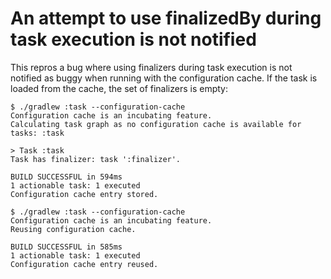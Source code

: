 # An attempt to use finalizedBy during task execution is not notified

This repros a bug where using finalizers during task execution is not notified as buggy when running with the configuration cache. If the task is loaded from the cache, the set of finalizers is empty:

```
$ ./gradlew :task --configuration-cache
Configuration cache is an incubating feature.
Calculating task graph as no configuration cache is available for tasks: :task

> Task :task
Task has finalizer: task ':finalizer'.

BUILD SUCCESSFUL in 594ms
1 actionable task: 1 executed
Configuration cache entry stored.

$ ./gradlew :task --configuration-cache
Configuration cache is an incubating feature.
Reusing configuration cache.

BUILD SUCCESSFUL in 585ms
1 actionable task: 1 executed
Configuration cache entry reused.
```
